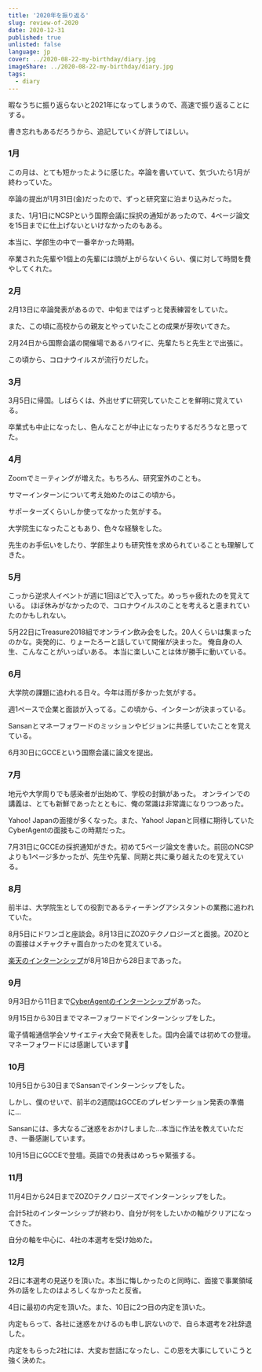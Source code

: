 ```yaml
---
title: '2020年を振り返る'
slug: review-of-2020
date: 2020-12-31
published: true
unlisted: false
language: jp
cover: ../2020-08-22-my-birthday/diary.jpg
imageShare: ../2020-08-22-my-birthday/diary.jpg
tags:
  - diary
---
```


暇なうちに振り返らないと2021年になってしまうので、高速で振り返ることにする。

書き忘れもあるだろうから、追記していくが許してほしい。

### 1月

この月は、とても短かったように感じた。卒論を書いていて、気づいたら1月が終わっていた。

卒論の提出が1月31日(金)だったので、ずっと研究室に泊まり込みだった。

また、1月1日にNCSPという国際会議に採択の通知があったので、4ページ論文を15日までに仕上げないといけなかったのもある。

本当に、学部生の中で一番辛かった時期。

卒業された先輩や1個上の先輩には頭が上がらないくらい、僕に対して時間を費やしてくれた。

### 2月

2月13日に卒論発表があるので、中旬まではずっと発表練習をしていた。

また、この頃に高校からの親友とやっていたことの成果が芽吹いてきた。

2月24日から国際会議の開催場であるハワイに、先輩たちと先生とで出張に。

この頃から、コロナウイルスが流行りだした。

### 3月

3月5日に帰国。しばらくは、外出せずに研究していたことを鮮明に覚えている。

卒業式も中止になったし、色んなことが中止になったりするだろうなと思ってた。

### 4月

Zoomでミーティングが増えた。もちろん、研究室外のことも。

サマーインターンについて考え始めたのはこの頃から。

サポーターズくらいしか使ってなかった気がする。

大学院生になったこともあり、色々な経験をした。

先生のお手伝いをしたり、学部生よりも研究性を求められていることも理解してきた。

### 5月

こっから逆求人イベントが週に1回ほどで入ってた。めっちゃ疲れたのを覚えている。
ほぼ休みがなかったので、コロナウイルスのことを考えると恵まれていたのかもしれない。

5月22日にTreasure2018組でオンライン飲み会をした。20人くらいは集まったのかな。突発的に、りょーたろーと話していて開催が決まった。
俺自身の人生、こんなことがいっぱいある。
本当に楽しいことは体が勝手に動いている。

### 6月

大学院の課題に追われる日々。今年は雨が多かった気がする。

週1ペースで企業と面談が入ってる。この頃から、インターンが決まっている。

Sansanとマネーフォワードのミッションやビジョンに共感していたことを覚えている。

6月30日にGCCEという国際会議に論文を提出。

### 7月

地元や大学周りでも感染者が出始めて、学校の封鎖があった。
オンラインでの講義は、とても新鮮であったとともに、俺の常識は非常識になりつつあった。

Yahoo! Japanの面接が多くなった。また、Yahoo! Japanと同様に期待していたCyberAgentの面接もこの時期だった。

7月31日にGCCEの採択通知がきた。初めて5ページ論文を書いた。前回のNCSPよりも1ページ多かったが、先生や先輩、同期と共に乗り越えたのを覚えている。

### 8月

前半は、大学院生としての役割であるティーチングアシスタントの業務に追われていた。

8月5日にドワンゴと座談会。8月13日にZOZOテクノロジーズと面接。ZOZOとの面接はメチャクチャ面白かったのを覚えている。

[楽天のインターンシップ](https://yoshikawa.dev/rakuten-intern)が8月18日から28日まであった。

### 9月

9月3日から11日まで[CyberAgentのインターンシップ](https://yoshikawa.dev/bufbuild)があった。

9月15日から30日までマネーフォワードでインターンシップをした。

電子情報通信学会ソサイエティ大会で発表をした。国内会議では初めての登壇。マネーフォワードには感謝しています🙏

### 10月

10月5日から30日までSansanでインターンシップをした。

しかし、僕のせいで、前半の2週間はGCCEのプレゼンテーション発表の準備に…

Sansanには、多大なるご迷惑をおかけしました…本当に作法を教えていただき、一番感謝しています。

10月15日にGCCEで登壇。英語での発表はめっちゃ緊張する。

### 11月

11月4日から24日までZOZOテクノロジーズでインターンシップをした。

合計5社のインターンシップが終わり、自分が何をしたいかの軸がクリアになってきた。

自分の軸を中心に、4社の本選考を受け始めた。

### 12月

2日に本選考の見送りを頂いた。本当に悔しかったのと同時に、面接で事業領域外の話をしたのはよろしくなかったと反省。

4日に最初の内定を頂いた。また、10日に2つ目の内定を頂いた。

内定もらって、各社に迷惑をかけるのも申し訳ないので、自ら本選考を2社辞退した。

内定をもらった2社には、大変お世話になったし、この恩を大事にしていこうと強く決めた。
